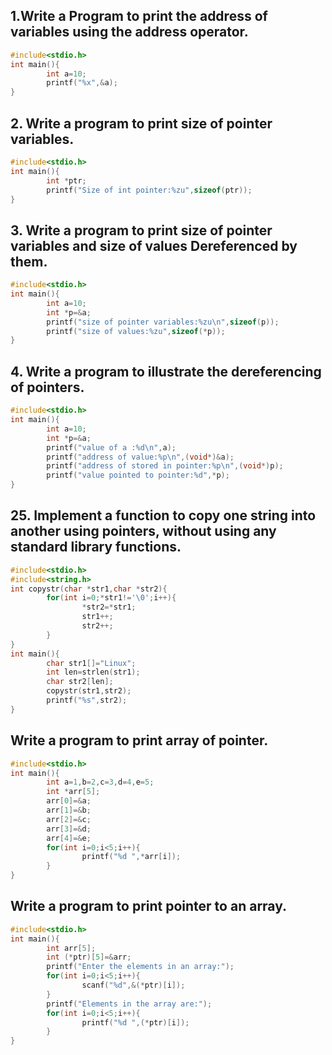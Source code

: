 ## 1.Write a Program to print the address of variables using the address operator.
```c
#include<stdio.h>
int main(){
        int a=10;
        printf("%x",&a);
}
```
## 2. Write a program to print size of pointer variables.
```c
#include<stdio.h>
int main(){
        int *ptr;
        printf("Size of int pointer:%zu",sizeof(ptr));
}
```
## 3. Write a program to print size of pointer variables and size of values Dereferenced by them.
```c
#include<stdio.h>
int main(){
        int a=10;
        int *p=&a;
        printf("size of pointer variables:%zu\n",sizeof(p));
        printf("size of values:%zu",sizeof(*p));
}
```
## 4. Write a program to illustrate the dereferencing of pointers.
```c
#include<stdio.h>
int main(){
        int a=10;
        int *p=&a;
        printf("value of a :%d\n",a);
        printf("address of value:%p\n",(void*)&a);
        printf("address of stored in pointer:%p\n",(void*)p);
        printf("value pointed to pointer:%d",*p);
}
```
## 25. Implement a function to copy one string into another using pointers, without using any standard library functions.
```c
#include<stdio.h>
#include<string.h>
int copystr(char *str1,char *str2){
        for(int i=0;*str1!='\0';i++){
                *str2=*str1;
                str1++;
                str2++;
        }
}
int main(){
        char str1[]="Linux";
        int len=strlen(str1);
        char str2[len];
        copystr(str1,str2);
        printf("%s",str2);
}
```
##  Write a program to print array of pointer.
```c
#include<stdio.h>
int main(){
        int a=1,b=2,c=3,d=4,e=5;
        int *arr[5];
        arr[0]=&a;
        arr[1]=&b;
        arr[2]=&c;
        arr[3]=&d;
        arr[4]=&e;
        for(int i=0;i<5;i++){
                printf("%d ",*arr[i]);
        }
}
```
## Write a program to print pointer to an array.
```c
#include<stdio.h>
int main(){
        int arr[5];
        int (*ptr)[5]=&arr;
        printf("Enter the elements in an array:");
        for(int i=0;i<5;i++){
                scanf("%d",&(*ptr)[i]);
        }
        printf("Elements in the array are:");
        for(int i=0;i<5;i++){
                printf("%d ",(*ptr)[i]);
        }
}
```
